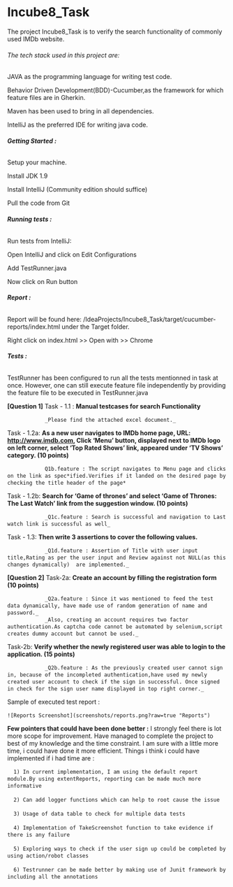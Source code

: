 # Incube8_Task

The project Incube8_Task is to verify the search functionality of commonly used IMDb website.

###### The tech stack used in this project are:

JAVA as the programming language for writing test code.

Behavior Driven Development(BDD)-Cucumber,as the framework for which feature files are in Gherkin.

Maven has been used to bring in all dependencies.

IntelliJ as the preferred IDE for writing java code.


###### **Getting Started :**

Setup your machine.

Install JDK 1.9

Install IntelliJ (Community edition should suffice)

Pull the code from Git

###### **Running tests :**

Run tests from IntelliJ:

Open IntelliJ and click on Edit Configurations

Add TestRunner.java

Now click on Run button

###### **Report :**

Report will be found here: /IdeaProjects/Incube8_Task/target/cucumber-reports/index.html under the Target folder.

Right click on index.html >> Open with >> Chrome

###### **Tests :**

TestRunner has been configured to run all the tests mentionned in task at once. 
However, one can still execute feature file independently by providing the feature file to be executed in TestRunner.java

**[Question 1]**
Task - 1.1 : **Manual testcases for search Functionality** 

                _Please find the attached excel document._ 
                
Task - 1.2a: **As a new user navigates to IMDb home page, URL: http://www.imdb.com, Click
           ‘Menu’ button, displayed next to IMDb logo on left corner, select ‘Top Rated Shows’
           link, appeared under ‘TV Shows’ category. (10 points)**
           
                Q1b.feature : The script navigates to Menu page and clicks on the link as spec*ified.Verifies if it landed on the desired page by checking the title header of the page*

Task - 1.2b: **Search for ‘Game of thrones’ and select ‘Game of Thrones: The Last Watch’ link from the suggestion window. (10 points)**
                
                _Q1c.feature : Search is successful and navigation to Last watch link is successful as well_
                
Task - 1.3: **Then write 3 assertions to cover the following values.**
                
                _Q1d.feature : Assertion of Title with user input title,Rating as per the user input and Review against not NULL(as this changes dynamically)  are implemented._ 
                
                
**[Question 2]**
Task-2a: **Create an account by filling the registration form (10 points)**
               
                _Q2a.feature : Since it was mentioned to feed the test data dynamically, have made use of random generation of name and password._
                _Also, creating an account requires two factor authentication.As captcha code cannot be automated by selenium,script creates dummy account but cannot be used._

Task-2b: **Verify whether the newly registered user was able to login to the application. (15 points)**
               
                _Q2b.feature : As the previously created user cannot sign in, because of the incompleted authentication,have used my newly created user account to check if the sign in successful. Once signed in check for the sign user name displayed in top right corner._
                                
Sample of executed test report :

    ![Reports Screenshot](screenshots/reports.png?raw=true "Reports")

**Few pointers that could have been done better :**
 I strongly feel there is lot more scope for improvement. Have managed to complete the project to best of my knowledge and the time constraint.
 I am sure with a little more time, i could have done it more efficient. 
 Things i think i could have implemented if i had time are :
      
      1) In current implementation, I am using the default report module.By using extentReports, reporting can be made much more informative
      
      2) Can add logger functions which can help to root cause the issue 
      
      3) Usage of data table to check for multiple data tests
      
      4) Implementation of TakeScreenshot function to take evidence if there is any failure
       
      5) Exploring ways to check if the user sign up could be completed by using action/robot classes
      
      6) Testrunner can be made better by making use of Junit framework by including all the annotations
                     